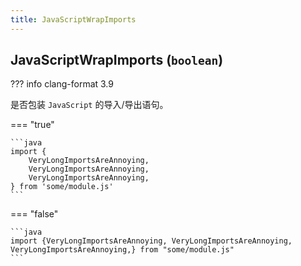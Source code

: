 ```yaml
---
title: JavaScriptWrapImports
---
```


## JavaScriptWrapImports (`boolean`)

??? info
    clang-format 3.9

是否包装 `JavaScript` 的导入/导出语句。

=== "true"

    ```java
    import {
        VeryLongImportsAreAnnoying,
        VeryLongImportsAreAnnoying,
        VeryLongImportsAreAnnoying,
    } from 'some/module.js'
    ```

=== "false"

    ```java
    import {VeryLongImportsAreAnnoying, VeryLongImportsAreAnnoying, VeryLongImportsAreAnnoying,} from "some/module.js"
    ```
